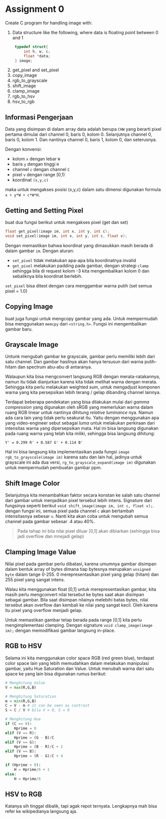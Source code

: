 # Assignment 0

Create C program for handling image with:
1. Data structure like the following, where data is floating point between 0 and 1
   ```C
    typedef struct{
        int h, w, c;
        float *data;
    } image;
    ```
2. get_pixel and set_pixel
3. copy_image
4. rgb_to_grayscale
5. shift_image
6. clamp_image
7. rgb_to_hsv 
8. hsv_to_rgb

## Informasi Pengerjaan

Data yang disimpan di dalam array data adalah berupa `CHW` yang berarti pixel pertama dimulai dari channel 0, baris 0, kolom 0. Selanjutnya channel 0, baris 0, kolom 1. Dan nantinya channel 0, baris 1, kolom 0, dan seterusnya.

Dengan konvensi:
- kolom `x` dengan lebar `W`
- baris `y` dengan tinggi `H`
- channel `c` dengan channel `C`
- pixel `v` dengan range [0,1)
- koordinat `(x,y,c)`

maka untuk mengakses posisi (x,y,c) dalam satu dimensi digunakan formula `x + y*W + c*W*H`.

## Getting and Setting Pixel

buat dua fungsi berikut untuk mengakses pixel (get dan set)

```C
float get_pixel(image im, int x, int y, int c);
void set_pixel(image im, int x, int y, int c, float v);
```

Dengan memastikan bahwa koordinat yang dimasukkan masih berada di dalam gambar `im`. Dengan aturan:

- `set_pixel` tidak melakukan apa-apa bila koordinatnya invalid
- `get_pixel` melakukan padding pada gambar, dengan strategi `clamp` sehingga bila di request kolom -3 kita mengembalikan kolom 0 dan sebaliknya bila koordinat berlebih.

`set_pixel` bisa ditest dengan cara menggambar warna putih (set semua pixel = 1.0)

## Copying Image

buat juga fungsi untuk mengcopy gambar yang ada. Untuk mempermudah bisa menggunakan `memcpy` dari `<string.h>`. Fungsi ini mengembalikan gambar baru.

## Grayscale Image

Untunk mengubah gambar ke grayscale, gambar perlu memiliki lebih dari satu channel. Dan gambar hasilnya akan hanya tersusun dari warna putih-hitam dan spectrum abu-abu di antaranya.

Walaupun kita bisa mengconvert langsung RGB dengan merata-ratakannya, namun itu tidak dianjurkan karena kita tidak melihat warna dengan merata. Sehingga kita perlu melakukan weighted sum, untuk mengadjust komponen warna yang kita persepsikan lebih terang / gelap dibanding channel lainnya.

<!-- #TODO: Coba tambahin cara-cara untuk convert selain disini -->
Terdapat beberapa pendekatan yang bisa dilakukan mulai dari _gamma compression_ yang digunakan oleh sRGB yang memerlukan warna dalam ruang RGB linear untuk nantinya dihitung _relative luminance_ nya. Namun ada cara lain yang tidak perlu seakurat itu. Yaitu dengan menggunakan apa yang video-engineer sebut sebagai _luma_ untuk melakukan perkiraan dari intensitas warna yang dipersepsikan mata. Hal ini bisa langsung digunakan pada ruang warna yang telah kita miliki, sehingga bisa langsung dihitung:

```
Y' = 0.299 R' + 0.587 G' + 0.114 B'
```

Hal ini bisa langsung kita implementasikan pada fungsi `image rgb_to_grayscale(image im)` karena satu dan lain hal, jadinya untuk grayscale ini ada dua versi, `rg_to_grayscale_expand(image im)` digunakan untuk mempermudah pembuatan gambar ppm.

## Shift Image Color

Selanjutnya kita menambahkan faktor secara konstan ke salah satu channel dari gambar untuk menjadikan pixel tersebut lebih intens. Signature dari fungsinya seperti berikut `void shift_image(image im, int c, float v);`. dengan fungsi ini, semua pixel pada channel `c` akan bertambah intensitasnya sebesar `v`. Nanti kita akan coba untuk mengubah semua channel pada gambar sebesar .4 atau 40%.

> Pada tahap ini bila nilai pixel diluar [0,1] akan dibiarkan (sehingga bisa jadi overflow dan mnejadi gelap)

## Clamping Image Value

Nilai pixel pada gambar perlu dibatasi, karena umumnya gambar disimpan dalam bentuk array of bytes dimana tiap bytesnya merupakan `unsigned byte` dalam tange 0-255. 0 merepresentasikan pixel yang gelap (hitam) dan 255 pixel yang sangat intens.

Walau kita menggunakan float [0,1] untuk merepresentasikan gambar, kita masih perlu mengconvert nilai tersebut ke bytes saat akan disimpan sebagai gambar. Bila saat disimpan nilainya melebihi batas bytes, nilai tersebut akan overflow dan kembali ke nilai yang sangat kecil. Oleh karena itu pixel yang overflow menjadi gelap.

Untuk memastikan gambar tetap berada pada range [0,1] kita perlu mengimplementasi clamping. Dengan signature `void clamp_image(image im);` dengan memodifikasi gambar langsung in-place.

## RGB to HSV

Selama ini kita menggunakan color space RGB (red green blue), terdapat color space lain yang lebih memudahkan dalam melakukan manipulasi gambar, yaitu Hue Saturation dan Value. Untuk menubah warna dari satu space ke yang lain bisa digunakan rumus berikut:

``` python
# Menghitung Value
V = max(R,G,B)

# Menghitung Saturation
m = min(R,G,B)
C = V - m # it can be seen as contrast
S = C / V # bila V = 0, S = 0

# Menghitung Hue
if (C == 0):
    Hprime = 0
elif (V == R):
    Hprime = (G - B)/C
elif (V == G):
    Hprime = (B - R)/C + 2
elif (V == B):
    Hprime = (R - G)/C + 4

if (Hprime < 0):
    H = Hprime/6 + 1
else:
    H = Hprime/6
```
 ## HSV to RGB

Katanya sih tinggal dibalik, tapi agak repot ternyata. Lengkapnya mah bisa refer ke wikipedianya langsung aja.